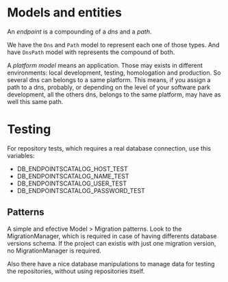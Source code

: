 # Models and entities

An *endpoint* is a compounding of a *dns* and a *path*.

We have the `Dns` and `Path` model to represent each one of those types. And have `DnsPath` model with represents the compound of both.

A *platform model* means an application. Those may exists in different environments: local development, testing, homologation and production. So several dns can belongs to a same platform. This means, if you assign a path to a dns, probably, or depending on the level of your software park development, all the others dns, belongs to the same platform, may have as well this same path.

# Testing

For repository tests, which requires a real database connection, use this variables:

* DB_ENDPOINTSCATALOG_HOST_TEST
* DB_ENDPOINTSCATALOG_NAME_TEST
* DB_ENDPOINTSCATALOG_USER_TEST
* DB_ENDPOINTSCATALOG_PASSWORD_TEST

## Patterns

A simple and efective Model > Migration patterns. Look to the MigrationManager, which is required in case of having differents database versions schema. If the project can existis with just one migration version, no MigrationManager is required.

Also there have a nice database manipulations to manage data for testing the repositories, without using repositories itself.
